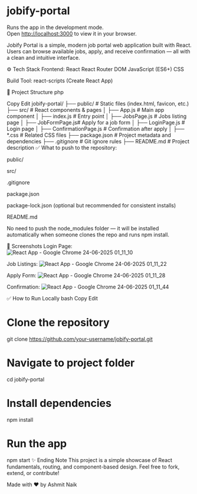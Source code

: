 # jobify-portal


Runs the app in the development mode.\
Open [http://localhost:3000](http://localhost:3000) to view it in your browser.

Jobify Portal is a simple, modern job portal web application built with React. Users can browse available jobs, apply, and receive confirmation — all with a clean and intuitive interface.

⚙️ Tech Stack
Frontend:
React
React Router DOM
JavaScript (ES6+)
CSS

Build Tool:
react-scripts (Create React App)

📁 Project Structure
php

Copy
Edit
jobify-portal/
 ├── public/           # Static files (index.html, favicon, etc.)
 ├── src/              # React components & pages
 │   ├── App.js        # Main app component
 │   ├── index.js      # Entry point
 │   ├── JobsPage.js   # Jobs listing page
 │   ├── JobFormPage.js# Apply for a job form
 │   ├── LoginPage.js  # Login page
 │   ├── ConfirmationPage.js # Confirmation after apply
 │   ├── *.css         # Related CSS files
 ├── package.json      # Project metadata and dependencies
 ├── .gitignore        # Git ignore rules
 ├── README.md         # Project description
✅ What to push to the repository:

public/

src/

.gitignore

package.json

package-lock.json (optional but recommended for consistent installs)

README.md

No need to push the node_modules folder — it will be installed automatically when someone clones the repo and runs npm install.

📸 Screenshots
Login Page:
![React App - Google Chrome 24-06-2025 01_11_10](https://github.com/user-attachments/assets/cfcb1ad5-4786-4b17-8168-e5f007331321)


Job Listings:
![React App - Google Chrome 24-06-2025 01_11_22](https://github.com/user-attachments/assets/a0d997c1-ee0b-4960-be1c-b27293242e1a)


Apply Form:
![React App - Google Chrome 24-06-2025 01_11_28](https://github.com/user-attachments/assets/19f52c4b-6dbc-46f8-a108-5d46c894b804)


Confirmation:
![React App - Google Chrome 24-06-2025 01_11_44](https://github.com/user-attachments/assets/becdaa53-2575-478a-a853-dc881e9de984)


✅ How to Run Locally
bash
Copy
Edit
# Clone the repository
git clone https://github.com/your-username/jobify-portal.git

# Navigate to project folder
cd jobify-portal

# Install dependencies
npm install

# Run the app
npm start
✨ Ending Note
This project is a simple showcase of React fundamentals, routing, and component-based design. Feel free to fork, extend, or contribute!

Made with ❤️ by Ashmit Naik

